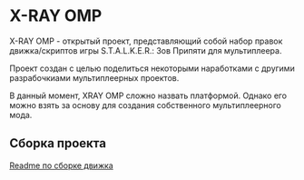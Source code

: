 # X-RAY OMP

X-RAY OMP - открытый проект, представляющий собой набор правок движка/скриптов игры S.T.A.L.K.E.R.: Зов Припяти для мультиплеера.

Проект создан с целью поделиться некоторыми наработками с другими разрабочкиами мультиплеерных проектов. 

В данный момент, XRAY OMP сложно назвать платформой. Однако его можно взять за основу для создания собственного мультиплеерного мода.

## Сборка проекта
[Readme по сборке движка](https://drive.google.com/file/d/1a1KS1BlwShrjzar_5bSf8ssa0wZlfLEW/)

